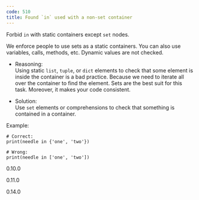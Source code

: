 ```yaml
---
code: 510
title: Found `in` used with a non-set container
---
```


Forbid `in` with static containers except `set` nodes.

We enforce people to use sets as a static containers. You can also use
variables, calls, methods, etc. Dynamic values are not checked.

  - Reasoning:  
    Using static `list`, `tuple`, or `dict` elements to check that some
    element is inside the container is a bad practice. Because we need
    to iterate all over the container to find the element. Sets are the
    best suit for this task. Moreover, it makes your code consistent.

  - Solution:  
    Use `set` elements or comprehensions to check that something is
    contained in a container.

Example:

    # Correct:
    print(needle in {'one', 'two'})
    
    # Wrong:
    print(needle in ['one', 'two'])

<div class="versionadded">

0.10.0

</div>

<div class="versionchanged">

0.11.0

</div>

<div class="versionchanged">

0.14.0

</div>